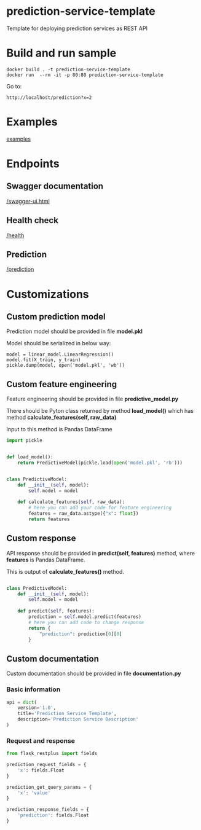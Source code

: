 # prediction-service-template

Template for deploying prediction services as REST API

# Build and run sample

    docker build . -t prediction-service-template
    docker run  --rm -it -p 80:80 prediction-service-template

Go to:

    http://localhost/prediction?x=2
    
# Examples

[examples](examples)

# Endpoints

## Swagger documentation

[/swagger-ui.html](http://localhost:5000/swagger-ui.html)

## Health check

[/health](http://localhost:5000/health)

## Prediction

[/prediction](http://localhost:5000/prediction?x=1)

# Customizations

## Custom prediction model

Prediction model should be provided in file **model.pkl**

Model should be serialized in below way:

    model = linear_model.LinearRegression()
    model.fit(X_train, y_train)
    pickle.dump(model, open('model.pkl', 'wb'))

## Custom feature engineering

Feature engineering should be provided in file **predictive_model.py**

There should be Pyton class returned by method **load_model()** which has method **calculate_features(self, raw_data)**

Input to this method is Pandas DataFrame

```python
import pickle


def load_model():
    return PredictiveModel(pickle.load(open('model.pkl', 'rb')))


class PredictiveModel:
    def __init__(self, model):
        self.model = model
        
    def calculate_features(self, raw_data):
        # here you can add your code for feature engineering
        features = raw_data.astype({"x": float})
        return features
```

## Custom response

API response should be provided in **predict(self, features)** method, where **features** is Pandas DataFrame.

This is output of **calculate_features()** method.

```python

class PredictiveModel:
    def __init__(self, model):
        self.model = model
        
    def predict(self, features):
        prediction = self.model.predict(features)
        # here you can add code to change response
        return {
            "prediction": prediction[0][0]
        }
```

## Custom documentation

Custom documentation should be provided in file **documentation.py**

### Basic information

```python
api = dict(
    version='1.0',
    title='Prediction Service Template',
    description='Prediction Service Description'
)
```

### Request and response 

```python
from flask_restplus import fields

prediction_request_fields = {
    'x': fields.Float
}

prediction_get_query_params = {
    'x': 'value'
}

prediction_response_fields = {
    'prediction': fields.Float
}
```
